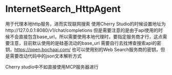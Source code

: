 # InternetSearch_HttpAgent
用于代理本地http服务，进而实现联网搜索
使用Cherry Studio的时候设置地址为http://127.0.0.1:8080/v1/chat/completions
但是需要注意的是由于api使用的时候不会直接包含base_url，所以需要使用本地代理时，要指定服务商才行，这点需要注意，目前默认使用的是硅基流动的base_url
需要自行去找博查搜索api的密钥，https://open.bochaai.com/
也可以使用别的Web Search服务商的密钥，但是需要改动代码中的json文本解析方式

Cherry studio中不如直接使用MCP服务器进行
